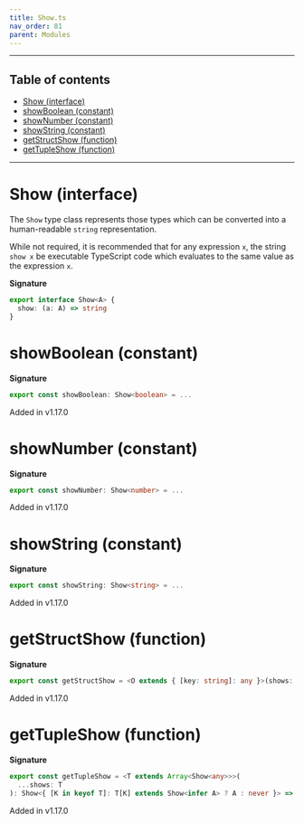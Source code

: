 ```yaml
---
title: Show.ts
nav_order: 81
parent: Modules
---
```


---

<h2 class="text-delta">Table of contents</h2>

- [Show (interface)](#show-interface)
- [showBoolean (constant)](#showboolean-constant)
- [showNumber (constant)](#shownumber-constant)
- [showString (constant)](#showstring-constant)
- [getStructShow (function)](#getstructshow-function)
- [getTupleShow (function)](#gettupleshow-function)

---

# Show (interface)

The `Show` type class represents those types which can be converted into
a human-readable `string` representation.

While not required, it is recommended that for any expression `x`, the
string `show x` be executable TypeScript code which evaluates to the same
value as the expression `x`.

**Signature**

```ts
export interface Show<A> {
  show: (a: A) => string
}
```

# showBoolean (constant)

**Signature**

```ts
export const showBoolean: Show<boolean> = ...
```

Added in v1.17.0

# showNumber (constant)

**Signature**

```ts
export const showNumber: Show<number> = ...
```

Added in v1.17.0

# showString (constant)

**Signature**

```ts
export const showString: Show<string> = ...
```

Added in v1.17.0

# getStructShow (function)

**Signature**

```ts
export const getStructShow = <O extends { [key: string]: any }>(shows: { [K in keyof O]: Show<O[K]> }): Show<O> => ...
```

Added in v1.17.0

# getTupleShow (function)

**Signature**

```ts
export const getTupleShow = <T extends Array<Show<any>>>(
  ...shows: T
): Show<{ [K in keyof T]: T[K] extends Show<infer A> ? A : never }> => ...
```

Added in v1.17.0
